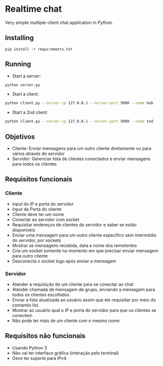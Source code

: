 # Realtime chat

Very simple multiple-client chat application in Python.

## Installing

```
pip install -r requirements.txt
```

## Running

- Start a server:

```bash
python server.py
```

- Start a client:

```bash
python client.py --server-ip 127.0.0.1 --server-port 5000 --name bob
```

- Start a 2nd client:

```bash
python client.py --server-ip 127.0.0.1 --server-port 5000 --name ted
```

## Objetivos

- Cliente: Enviar mensagens para um outro cliente diretamente ou para vários através do servidor
- Servidor: Gerenciar lista de clientes conectados e enviar mensagens para todos os clientes

## Requisitos funcionais

### Cliente

- Input do IP e porta do servidor
- Input da Porta do cliente
- Cliente deve ter um nome
- Conectar ao servidor com socket
- Requisitar endereços de clientes do servidor e saber se estão disponíveis
- Enviar uma mensagem para um outro cliente específico sem intermédio do servidor, por sockets
- Mostrar as mensagens recebida, data e nome dos remetentes
- Cria um socket somente no momento em que precisar enviar mensagem para outro cliente
- Desconecta o socket logo após enviar a mensagem

### Servidor

- Atender a requisição de um cliente para se conectar ao chat
- Atender chamada de mensagem de grupo, enviando a mensagem para todos os clientes escolhidos
- Enviar a lista atualizada ao usuário assim que ele requisitar por meio do comando list.
- Mostrar ao usuário qual o IP e porta do servidor para que os clientes se conectem
- Não pode ter mais de um cliente com o mesmo nome

## Requisitos não funcionais

- Usando Python 3
- Não vai ter interface gráfica (interação pelo terminal)
- Deve ter suporte para IPv4
